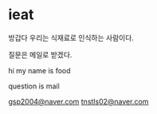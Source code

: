 # ieat

방갑다 우리는 식재료로 인식하는 사람이다.

질문은 메일로 받겠다.

hi my name is food

question is mail

gsp2004@naver.com
tnstls02@naver.com
